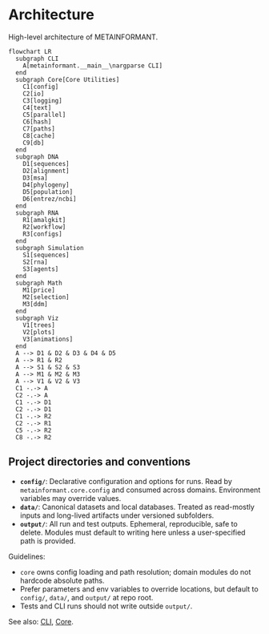 # Architecture

High-level architecture of METAINFORMANT.

```mermaid
flowchart LR
  subgraph CLI
    A[metainformant.__main__\nargparse CLI]
  end
  subgraph Core[Core Utilities]
    C1[config]
    C2[io]
    C3[logging]
    C4[text]
    C5[parallel]
    C6[hash]
    C7[paths]
    C8[cache]
    C9[db]
  end
  subgraph DNA
    D1[sequences]
    D2[alignment]
    D3[msa]
    D4[phylogeny]
    D5[population]
    D6[entrez/ncbi]
  end
  subgraph RNA
    R1[amalgkit]
    R2[workflow]
    R3[configs]
  end
  subgraph Simulation
    S1[sequences]
    S2[rna]
    S3[agents]
  end
  subgraph Math
    M1[price]
    M2[selection]
    M3[ddm]
  end
  subgraph Viz
    V1[trees]
    V2[plots]
    V3[animations]
  end
  A --> D1 & D2 & D3 & D4 & D5
  A --> R1 & R2
  A --> S1 & S2 & S3
  A --> M1 & M2 & M3
  A --> V1 & V2 & V3
  C1 -.-> A
  C2 -.-> A
  C1 -.-> D1
  C2 -.-> D1
  C1 -.-> R2
  C2 -.-> R1
  C5 -.-> R2
  C8 -.-> R2
```

## Project directories and conventions

- **`config/`**: Declarative configuration and options for runs. Read by `metainformant.core.config` and consumed across domains. Environment variables may override values.
- **`data/`**: Canonical datasets and local databases. Treated as read-mostly inputs and long-lived artifacts under versioned subfolders.
- **`output/`**: All run and test outputs. Ephemeral, reproducible, safe to delete. Modules must default to writing here unless a user-specified path is provided.

Guidelines:

- `core` owns config loading and path resolution; domain modules do not hardcode absolute paths.
- Prefer parameters and env variables to override locations, but default to `config/`, `data/`, and `output/` at repo root.
- Tests and CLI runs should not write outside `output/`.

See also: [CLI](./cli.md), [Core](./core.md).
